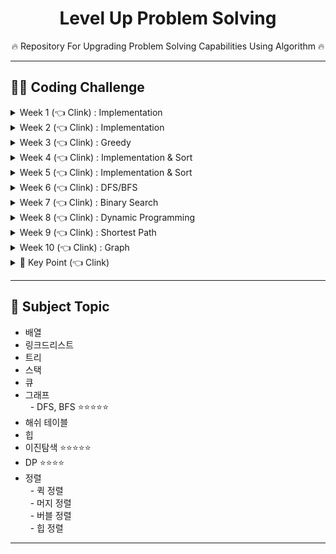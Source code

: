 <div align=center>
<h1> Level Up Problem Solving </h1>
🔥 Repository For Upgrading Problem Solving Capabilities Using Algorithm 🔥
</div>

<hr>
<h2> 👨‍💻 Coding Challenge </h2>
<details>
  <summary> Week 1 (👈 Clink) : Implementation </summary>
<ul>
  <li> https://programmers.co.kr/learn/courses/30/lessons/42576</li>
  <li> https://programmers.co.kr/learn/courses/30/lessons/12925</li>
  <li> https://programmers.co.kr/learn/courses/30/lessons/12917</li>
  <li> https://programmers.co.kr/learn/courses/30/lessons/42840</li>
  <li> https://programmers.co.kr/learn/courses/30/lessons/12919</li>
  <li> https://programmers.co.kr/learn/courses/30/lessons/12903</li>
  <li> https://programmers.co.kr/learn/courses/30/lessons/12948</li>
</ul>
</details>
<details>
  <summary> Week 2 (👈 Clink) : Implementation </summary>
<ul>
  <li> https://programmers.co.kr/learn/courses/30/lessons/12969</li>
  <li> https://programmers.co.kr/learn/courses/30/lessons/12954</li>
  <li> https://programmers.co.kr/learn/courses/30/lessons/68644</li>
  <li> https://programmers.co.kr/learn/courses/30/lessons/12901</li>
  <li> https://programmers.co.kr/learn/courses/30/lessons/68935</li>
  <li> https://programmers.co.kr/learn/courses/30/lessons/42889</li>
  <li> https://programmers.co.kr/learn/courses/30/lessons/12926</li>
  <li> https://programmers.co.kr/learn/courses/30/lessons/42862</li>
  <li> https://programmers.co.kr/learn/courses/30/lessons/12917</li>
  <li> https://programmers.co.kr/learn/courses/30/lessons/12950</li>
</ul>
</details>
<details>
  <summary> Week 3 (👈 Clink) : Greedy </summary> 
<ul>
  <li> 이것이 코딩테스트다 Q-1 모험가길드</li>
  <li> 이것이 코딩테스트다 Q-2 곱하기 또는 더하기</li>
  <li> 이것이 코딩테스트다 Q-3 문자열 뒤집기</li>
  <li> 이것이 코딩테스트다 Q-4 만들수 없는 금액</li>
  <li> 이것이 코딩테스트다 Q-5 볼링공 고르기</li>
  <li> 이것이 코딩테스트다 Q-6 무지의 먹방 라이브</li>
</ul>
</details>
<details>
  <summary> Week 4 (👈 Clink) : Implementation & Sort</summary>
  <ul>
    <li> 이것이 코딩테스트다 Q-7 럭키 스트레이트</li>
    <li> 이것이 코딩테스트다 Q-9 문자열 압축</li>
    <li> 이것이 코딩테스트다 Q-8 문자열 재정렬</li>
    <li> 이것이 코딩테스트다 Q-10 자물쇠와 열쇠</li>
    <li> 이것이 코딩테스트다 Q-23 국영수</li>
    <li> 이것이 코딩테스트다 Q-24 안테나</li>
  </ul>
</details>
<details>
  <summary> Week 5 (👈 Clink) : Implementation & Sort</summary>
  <ul>
    <li> 이것이 코딩테스트다 Q-11 뱀</li>
    <li> 이것이 코딩테스트다 Q-12 기둥고 보 설치</li>
    <li> 이것이 코딩테스트다 Q-13 치킨 배달</li>
    <li> 이것이 코딩테스트다 Q-14 외벽 점검</li>
    <li> 이것이 코딩테스트다 Q-25 실패율</li> 
    <li> 이것이 코딩테스트다 Q-26 카드 정렬하기</li>
  </ul>
</details>
<details>
  <summary> Week 6 (👈 Clink) : DFS/BFS</summary>
  <ul>
    <li> 이것이 코딩테스트다 Q-15 특정 거리 도시 찾기</li>
    <li> 이것이 코딩테스트다 Q-16 연구소</li>
    <li> 이것이 코딩테스트다 Q-17 경쟁적 전염</li>
    <li> 이것이 코딩테스트다 Q-18 괄호 변환</li>
    <li> 이것이 코딩테스트다 Q-19 연산자 끼워 넣기</li> 
    <li> 이것이 코딩테스트다 Q-20 감시 피하기</li>
    <li> 이것이 코딩테스트다 Q-21 인구 이동</li>
    <li> 이것이 코딩테스트다 Q-22 블록 이동하기</li>
  </ul>
</details>
<details>
  <summary> Week 7 (👈 Clink) : Binary Search</summary>
  <ul>
    <li> 이것이 코딩테스트다 Q-27 정렬된 배열에서 특정 수의 개수 구하기</li>
    <li> 이것이 코딩테스트다 Q-28 고정점 찾기</li>
    <li> 이것이 코딩테스트다 Q-29 공유기 설치</li>
    <li> 이것이 코딩테스트다 Q-30 가사 검색</li>
  </ul>
</details>
<details>
  <summary> Week 8 (👈 Clink) : Dynamic Programming</summary>
  <ul>
    <li> 이것이 코딩테스트다 Q-31 금광</li>
    <li> 이것이 코딩테스트다 Q-32 정수 삼각형</li>
    <li> 이것이 코딩테스트다 Q-33 퇴사</li>
    <li> 이것이 코딩테스트다 Q-34 병사 배치하기</li>
    <li> 이것이 코딩테스트다 Q-35 못생긴 수</li>
    <li> 이것이 코딩테스트다 Q-36 편집 거리</li>
  </ul>
</details>
<details>
  <summary> Week 9 (👈 Clink) : Shortest Path</summary>
  <ul>
    <li> 이것이 코딩테스트다 Q-37 플로이드</li>
    <li> 이것이 코딩테스트다 Q-38 정확한 순위</li>
    <li> 이것이 코딩테스트다 Q-39 화성 탐사</li>
    <li> 이것이 코딩테스트다 Q-40 숨바꼭질</li>
  </ul>
</details>
<details>
  <summary> Week 10 (👈 Clink) : Graph</summary>
  <ul>
    <li> 이것이 코딩테스트다 Q-41 여행 계획</li>
    <li> 이것이 코딩테스트다 Q-42 탑승구</li>
    <li> 이것이 코딩테스트다 Q-43 어두운 길</li>
    <li> 이것이 코딩테스트다 Q-44 행성 터널</li>
    <li> 이것이 코딩테스트다 Q-45 최종 순위</li>
  </ul>
</details>
<details>
  <summary> 🔑 Key Point (👈 Clink) </summary>
<ul>
  <li> 문제 설명</li>
  <li> 나의 풀이
    <br>&nbsp&nbsp- 접근 방법 : 어떤 알고리즘인지
    <br>&nbsp&nbsp- 코드 설명 : 어떻게 코드 짰는지
  </li>
  <li> 최적화된 풀이</li>
  <li> 느낀점</li>
</ul>
</details>
<hr>
<h2> 📝 Subject Topic</h2>
<ul>
  <li> 배열</li>
  <li> 링크드리스트</li>
  <li> 트리</li>
  <li> 스택</li>
  <li> 큐</li>
  <li> 그래프
  <br>&nbsp&nbsp- DFS, BFS ⭐⭐⭐⭐⭐
  </li>
  <li> 해쉬 테이블</li>
  <li> 힙</li>
  <li> 이진탐색 ⭐⭐⭐⭐⭐</li>
  <li> DP ⭐⭐⭐⭐</li>
  <li> 정렬
  <br>&nbsp&nbsp- 퀵 정렬
  <br>&nbsp&nbsp- 머지 정렬
  <br>&nbsp&nbsp- 버블 정렬
  <br>&nbsp&nbsp- 힙 정렬
  </li>
</ul>
<hr>
